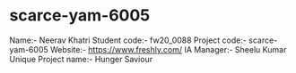 # scarce-yam-6005

Name:- Neerav Khatri
Student code:- fw20_0088
Project code:- scarce-yam-6005
Website:- https://www.freshly.com/
IA Manager:- Sheelu Kumar
Unique Project name:- Hunger Saviour
